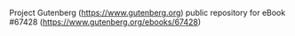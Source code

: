 Project Gutenberg (https://www.gutenberg.org) public repository for eBook #67428 (https://www.gutenberg.org/ebooks/67428)
